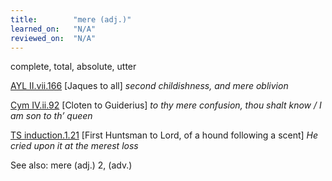 ```yaml
---
title:        "mere (adj.)"
learned_on:   "N/A"
reviewed_on:  "N/A"
---
```


complete, total, absolute, utter

[AYL II.vii.166](https://www.shakespeareswords.com/Public/Play.aspx?Act=2&Scene=7&WorkId=26#205996) \[Jaques to all\] *second childishness, and mere oblivion*

[Cym IV.ii.92](https://www.shakespeareswords.com/Public/Play.aspx?Act=4&Scene=2&WorkId=7#139603) \[Cloten to Guiderius\] *to thy mere confusion, thou shalt know / I am son to th’ queen*

[TS induction.1.21](https://www.shakespeareswords.com/Public/Play.aspx?Act=0&Scene=0&WorkId=24#197122) \[First Huntsman to Lord, of a hound following a scent\] *He cried upon it at the merest loss*

See also: mere (adj.) 2, (adv.)
